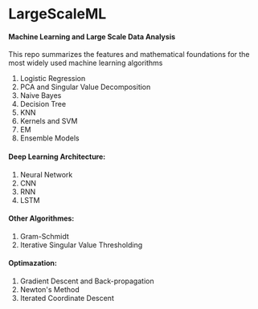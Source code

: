 # LargeScaleML
#### Machine Learning and Large Scale Data Analysis
This repo summarizes the features and mathematical foundations for the most widely used machine learning algorithms 
1. Logistic Regression
2. PCA and Singular Value Decomposition 
3. Naive Bayes
4. Decision Tree
5. KNN
6. Kernels and SVM
7. EM
8. Ensemble Models
#### Deep Learning Architecture: 
1. Neural Network
2. CNN
3. RNN
4. LSTM
#### Other Algorithmes:
1. Gram-Schmidt 
2. Iterative Singular Value Thresholding 
#### Optimazation: 
1. Gradient Descent and Back-propagation
2. Newton's Method 
3. Iterated Coordinate Descent


